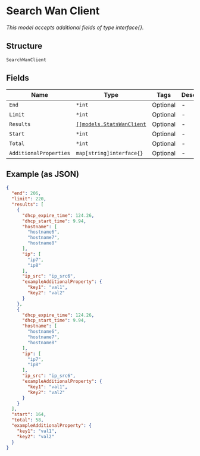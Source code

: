 
# Search Wan Client

*This model accepts additional fields of type interface{}.*

## Structure

`SearchWanClient`

## Fields

| Name | Type | Tags | Description |
|  --- | --- | --- | --- |
| `End` | `*int` | Optional | - |
| `Limit` | `*int` | Optional | - |
| `Results` | [`[]models.StatsWanClient`](../../doc/models/stats-wan-client.md) | Optional | - |
| `Start` | `*int` | Optional | - |
| `Total` | `*int` | Optional | - |
| `AdditionalProperties` | `map[string]interface{}` | Optional | - |

## Example (as JSON)

```json
{
  "end": 206,
  "limit": 220,
  "results": [
    {
      "dhcp_expire_time": 124.26,
      "dhcp_start_time": 9.94,
      "hostname": [
        "hostname6",
        "hostname7",
        "hostname8"
      ],
      "ip": [
        "ip7",
        "ip8"
      ],
      "ip_src": "ip_src6",
      "exampleAdditionalProperty": {
        "key1": "val1",
        "key2": "val2"
      }
    },
    {
      "dhcp_expire_time": 124.26,
      "dhcp_start_time": 9.94,
      "hostname": [
        "hostname6",
        "hostname7",
        "hostname8"
      ],
      "ip": [
        "ip7",
        "ip8"
      ],
      "ip_src": "ip_src6",
      "exampleAdditionalProperty": {
        "key1": "val1",
        "key2": "val2"
      }
    }
  ],
  "start": 164,
  "total": 58,
  "exampleAdditionalProperty": {
    "key1": "val1",
    "key2": "val2"
  }
}
```

